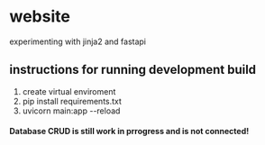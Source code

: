 # website
experimenting with jinja2 and fastapi


## instructions for running development build
1. create virtual enviroment
2. pip install requirements.txt
3. uvicorn main:app --reload

#### Database CRUD is still work in prrogress and is not connected!